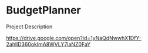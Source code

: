 # BudgetPlanner

Project Description

https://drive.google.com/open?id=1yNaQdNwwhX1DfY-2ahllD360oklmA8WVLY7laNZ0FaY

